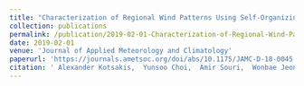 ```yaml
---
title: "Characterization of Regional Wind Patterns Using Self-Organizing Maps: Impact on Dallas–Fort Worth Long-Term Ozone Trends"
collection: publications
permalink: /publication/2019-02-01-Characterization-of-Regional-Wind-Patterns-Using-Self-Organizing-Maps-Impact-on-DallasFort-Worth-Long-Term-Ozone-Trends
date: 2019-02-01
venue: 'Journal of Applied Meteorology and Climatology'
paperurl: 'https://journals.ametsoc.org/doi/abs/10.1175/JAMC-D-18-0045.1'
citation: ' Alexander Kotsakis,  Yunsoo Choi,  Amir Souri,  Wonbae Jeon,  James Flynn, &quot;Characterization of Regional Wind Patterns Using Self-Organizing Maps: Impact on Dallas–Fort Worth Long-Term Ozone Trends.&quot; Journal of Applied Meteorology and Climatology, 2019.'
---
```

